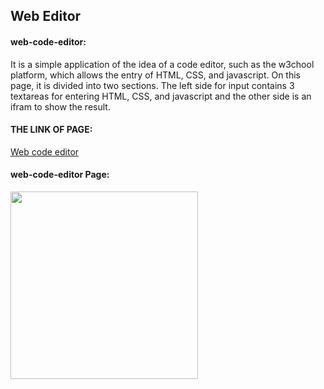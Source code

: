 ## Web Editor 

#### web-code-editor:

It is a simple application of the idea of a code editor, such as the w3chool platform, which allows the entry of HTML, CSS, and javascript.
  On this page, it is divided into two sections. The left side for input contains 3 textareas for entering HTML, CSS, and javascript and the other side is an ifram to show the result.



  #### THE LINK OF PAGE:
[Web code editor](https://naeemabsharat.github.io/web-editor/)


#### web-code-editor Page:

<img src="https://github.com/NaeemaBsharat/web-editor/assets/122006025/48dfdfb8-2289-4b46-aeae-5a6cc74adee7" width="300">
